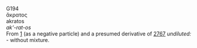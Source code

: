 <body>
  <p>G194<br>  ἄκρατος  <br> akratos  <br><i>ak‘-rat-os </i><br>From <a href="g0001.htm">1</a> (as a negative particle) and a presumed derivative of <a href="g2767.htm">2767</a>  <i>undiluted:</i> - without mixture.<br></p>
 </body>
